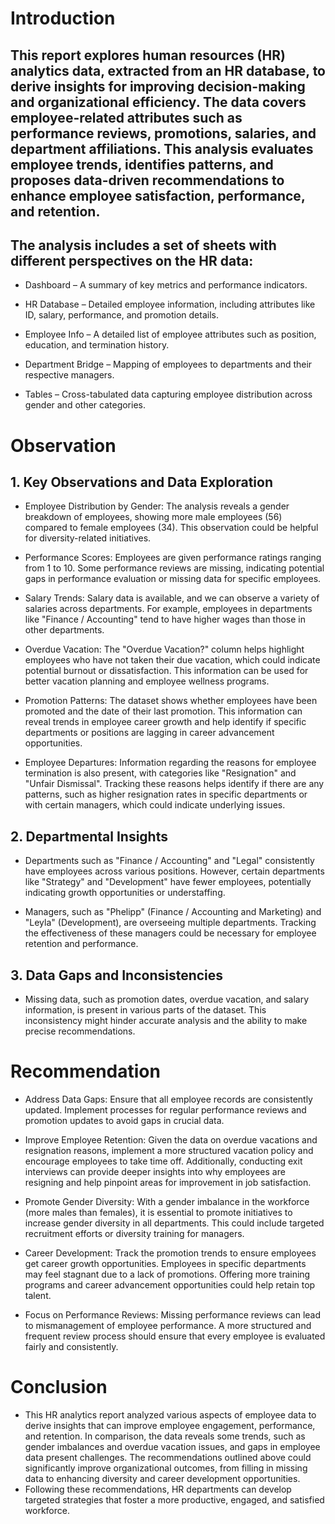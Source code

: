 # Introduction

This report explores human resources (HR) analytics data, extracted from an HR database, to derive insights for improving decision-making and organizational efficiency. The data covers employee-related attributes such as performance reviews, promotions, salaries, and department affiliations. This analysis evaluates employee trends, identifies patterns, and proposes data-driven recommendations to enhance employee satisfaction, performance, and retention.
---
## The analysis includes a set of sheets with different perspectives on the HR data:

 - Dashboard – A summary of key metrics and performance indicators.

 - HR Database – Detailed employee information, including attributes like ID, salary, performance, and promotion details.

 - Employee Info – A detailed list of employee attributes such as position, education, and termination history.

 - Department Bridge – Mapping of employees to departments and their respective managers.

 - Tables – Cross-tabulated data capturing employee distribution across gender and other categories.

# Observation

## 1. Key Observations and Data Exploration

 - Employee Distribution by Gender: The analysis reveals a gender breakdown of employees, showing more male employees (56) compared to female employees (34). This observation could be helpful for diversity-related initiatives.

 - Performance Scores: Employees are given performance ratings ranging from 1 to 10. Some performance reviews are missing, indicating potential gaps in performance evaluation or missing data for specific employees.

 - Salary Trends: Salary data is available, and we can observe a variety of salaries across departments. For example, employees in departments like "Finance / Accounting" tend to have higher wages than those in other departments.

 - Overdue Vacation: The "Overdue Vacation?" column helps highlight employees who have not taken their due vacation, which could indicate potential burnout or dissatisfaction. This information can be used for better vacation planning and employee wellness programs.

 - Promotion Patterns: The dataset shows whether employees have been promoted and the date of their last promotion. This information can reveal trends in employee career growth and help identify if specific departments or positions are lagging in career advancement opportunities.

 - Employee Departures: Information regarding the reasons for employee termination is also present, with categories like "Resignation" and "Unfair Dismissal". Tracking these reasons helps identify if there are any patterns, such as higher resignation rates in specific departments or with certain managers, which could indicate underlying issues.

## 2. Departmental Insights

 - Departments such as "Finance / Accounting" and "Legal" consistently have employees across various positions. However, certain departments like "Strategy" and "Development" have fewer employees, potentially indicating growth opportunities or understaffing.

 - Managers, such as "Phelipp" (Finance / Accounting and Marketing) and "Leyla" (Development), are overseeing multiple departments. Tracking the effectiveness of these managers could be necessary for employee retention and performance.

## 3. Data Gaps and Inconsistencies

 - Missing data, such as promotion dates, overdue vacation, and salary information, is present in various parts of the dataset. This inconsistency might hinder accurate analysis and the ability to make precise recommendations.

# Recommendation
 - Address Data Gaps: Ensure that all employee records are consistently updated. Implement processes for regular performance reviews and promotion updates to avoid gaps in crucial data.

 - Improve Employee Retention: Given the data on overdue vacations and resignation reasons, implement a more structured vacation policy and encourage employees to take time off. Additionally, conducting exit interviews can provide deeper insights into why employees are resigning and help pinpoint areas for improvement in job satisfaction.

 - Promote Gender Diversity: With a gender imbalance in the workforce (more males than females), it is essential to promote initiatives to increase gender diversity in all departments. This could include targeted recruitment efforts or diversity training for managers.

 - Career Development: Track the promotion trends to ensure employees get career growth opportunities. Employees in specific departments may feel stagnant due to a lack of promotions. Offering more training programs and career advancement opportunities could help retain top talent.

 - Focus on Performance Reviews: Missing performance reviews can lead to mismanagement of employee performance. A more structured and frequent review process should ensure that every employee is evaluated fairly and consistently.

# Conclusion
- This HR analytics report analyzed various aspects of employee data to derive insights that can improve employee engagement, performance, and retention. In comparison, the data reveals some trends, such as gender imbalances and overdue vacation issues, and gaps in employee data present challenges. The recommendations outlined above could significantly improve organizational outcomes, from filling in missing data to enhancing diversity and career development opportunities.
- Following these recommendations, HR departments can develop targeted strategies that foster a more productive, engaged, and satisfied workforce.
